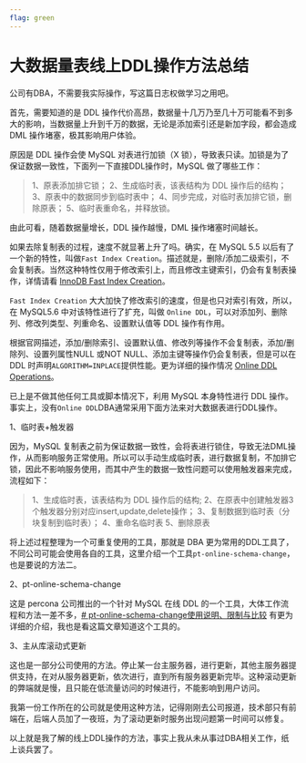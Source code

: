 ```yaml
---
flag: green
---
```

# 大数据量表线上DDL操作方法总结

公司有DBA，不需要我实际操作，写这篇日志权做学习之用吧。

首先，需要知道的是 DDL 操作代价高昂，数据量十几万乃至几十万可能看不到多大的影响，当数据量上升到千万的数据，无论是添加索引还是新加字段，都会造成 DML 操作堵塞，极其影响用户体验。

原因是 DDL 操作会使 MySQL 对表进行加锁（X 锁），导致表只读。加锁是为了保证数据一致性，下面列一下直接DDL操作时，MySQL 做了哪些工作：

> 1、原表添加排它锁；
> 2、生成临时表，该表结构为 DDL 操作后的结构；
> 3、原表中的数据同步到临时表中；
> 4、同步完成，对临时表加排它锁，删除原表；
> 5、临时表重命名，并释放锁。

由此可看，随着数据量增长，DDL 操作越慢，DML 操作堵塞时间越长。

如果去除复制表的过程，速度不就显著上升了吗。确实，在 MySQL 5.5 以后有了一个新的特性，叫做`Fast Index Creation`。描述就是，删除/添加二级索引，不会复制表。当然这种特性仅用于修改索引上，而且修改主键索引，仍会有复制表操作，详情请看 [InnoDB Fast Index Creation](https://dev.mysql.com/doc/refman/5.5/en/innodb-create-index.html)。

`Fast Index Creation` 大大加快了修改索引的速度，但是也只对索引有效，所以，在 MySQL5.6 中对该特性进行了扩充，叫做 `Online DDL`，可以对添加列、删除列、修改列类型、列重命名、设置默认值等 DDL 操作有作用。

根据官网描述，添加/删除索引、设置默认值、修改列等操作不会复制表，添加/删除列、设置列属性NULL
或NOT NULL、添加主键等操作仍会复制表，但是可以在 DDL 时声明`ALGORITHM=INPLACE`提供性能。更为详细的操作情况 [Online DDL Operations](https://dev.mysql.com/doc/refman/5.6/en/innodb-online-ddl-operations.html)。

已上是不做其他任何工具或脚本情况下，利用 MySQL 本身特性进行 DDL 操作。事实上，没有`Online DDL`DBA通常采用下面方法来对大数据表进行DDL操作。

1、临时表+触发器

因为，MySQL 复制表之前为保证数据一致性，会将表进行锁住，导致无法DML操作，从而影响服务正常使用。所以可以手动生成临时表，进行数据复制，不加排它锁，因此不影响服务使用，而其中产生的数据一致性问题可以使用触发器来完成，流程如下：

> 1、生成临时表，该表结构为 DDL 操作后的结构;
> 2、在原表中创建触发器3个触发器分别对应insert,update,delete操作；
> 3、复制数据到临时表（分块复制到临时表）；
> 4、重命名临时表
> 5、删除原表

将上述过程整理为一个可重复使用的工具，那就是 DBA 更为常用的DDL工具了，不同公司可能会使用各自的工具，这里介绍一个工具`pt-online-schema-change`，也是要说的方法二。

2、pt-online-schema-change

这是 percona 公司推出的一个针对 MySQL 在线 DDL 的一个工具，大体工作流程和方法一差不多，[# pt-online-schema-change使用说明、限制与比较](http://seanlook.com/2016/05/27/mysql-pt-online-schema-change/) 有更为详细的介绍，我也是看这篇文章知道这个工具的。

3、主从库滚动式更新

这也是一部分公司使用的方法。停止某一台主服务器，进行更新，其他主服务器提供支持，在对从服务器更新，依次进行，直到所有服务器更新完毕。这种滚动更新的弊端就是慢，且只能在低流量访问的时候进行，不能影响到用户访问。

我第一份工作所在的公司就是使用这种方法，记得刚刚去公司报道，技术部只有前端在，后端人员加了一夜班，为了滚动更新时服务出现问题第一时间可以修复。

以上就是我了解的线上DDL操作的方法，事实上我从未从事过DBA相关工作，纸上谈兵罢了。